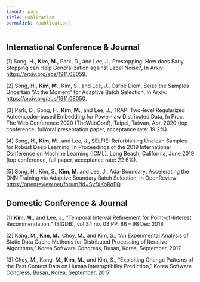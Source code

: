 ```yaml
---
layout: page
title: Publication
permalink: /publication/
---
```


## International Conference & Journal
[1] Song, H., **Kim, M.**, Park, D., and Lee, J., Prestopping: How does Early Stopping can Help Generalization against Label Noise?, In Arxiv: https://arxiv.org/abs/1911.08059.

[2] Song, H., **Kim, M.**, Kim, S., and Lee, J., Carpe Diem, Seize the Samples Uncertain “At the Moment” for Adaptive Batch Selection, In Arxiv: https://arxiv.org/abs/1911.08050.

[3] Park, D., Song, H., **Kim, M.**, and Lee, J., TRAP: Two-level Regularized Autoencoder-based
Embedding for Power-law Distributed Data, In Proc. The Web Conference 2020 (TheWebConf), Taipei,
Taiwan, Apr. 2020 (top conference, full/oral presentation paper, acceptance rate: 19.2%).

[4] Song, H., **Kim, M.**. and Lee, J., SELFIE: Refurbishing Unclean Samples for Robust Deep Learning, In Proceedings of the 2019 International Conference on Machine Learning (ICML), Long Beach, California, June 2019 (top conference, full paper, acceptance rate: 22.6%).

[5] Song, H., Kim, S., **Kim, M**. and Lee, J., Ada-Boundary: Accelerating the DNN Training via Adaptive Boundary Batch Selection, In OpenReview: https://openreview.net/forum?id=SyfXKoRqFQ.

## Domestic Conference & Journal

[1] **Kim, M.**, and Lee, J., ”Temporal Interval Refinement for Point-of-Interest Recommendation,” (SIGDB), vol 34 no. 03 PP. 86 – 98 Dec 2018

[2] Kang, M., **Kim, M.**, Choy, M., and Kim, S., “An Experimental Analysis of Static Data Cache Methods for Distributed Processing of Iterative Algorithms,” Korea Software Congress, Busan, Korea, September,
2017.

[3] Choy, M., Kang, M., **Kim, M.**, and Kim, S., “Exploiting Change Patterns of the Past Context Data on Human Interruptibility Prediction,” Korea Software Congress, Busan, Korea, September, 2017

